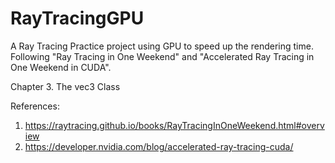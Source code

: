 # RayTracingGPU
A Ray Tracing Practice project using GPU to speed up the rendering time. Following "Ray Tracing in One Weekend" and "Accelerated Ray Tracing in One Weekend in CUDA".
 
Chapter 3. The vec3 Class 
 
References: 
1) https://raytracing.github.io/books/RayTracingInOneWeekend.html#overview
2) https://developer.nvidia.com/blog/accelerated-ray-tracing-cuda/

